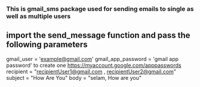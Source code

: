 ### This is gmail_sms package used for sending emails to single as well as multiple users

## import the send_message function and pass the following parameters 

gmail_user = 'example@gmail.com'
gmail_app_password = 'gmail app password'  to create one https://myaccount.google.com/apppasswords  
recipient = "recipientUser1@gmail.com , recipientUser2@gmail.com"
subject = "How Are You"
body = "selam, How are you"